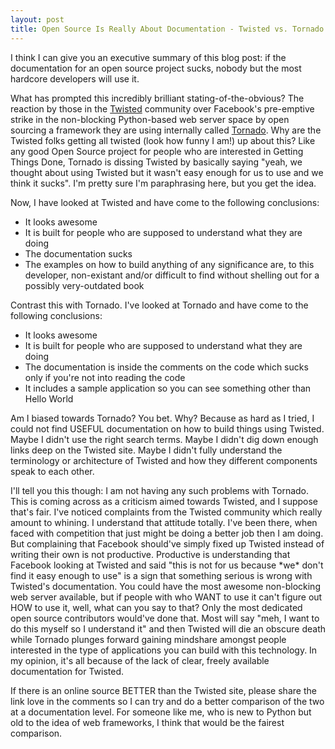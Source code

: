 ```yaml
--- 
layout: post
title: Open Source Is Really About Documentation - Twisted vs. Tornado
---
```

<p>I think I can give you an executive summary of this blog post:  if the documentation for an open source project sucks, nobody but the most hardcore developers will use it.</p>
<p>
What has prompted this incredibly brilliant stating-of-the-obvious?  The reaction by those in the <a href="http://twistedmatrix.com/trac/">Twisted</a> community over Facebook's pre-emptive strike in the non-blocking Python-based web server space by open sourcing a framework they are using internally called <a href="http://www.tornadoweb.org">Tornado</a>.  Why are the Twisted folks getting all twisted (look how funny I am!) up about this?  Like any good Open Source project for people who are interested in Getting Things Done, Tornado is dissing Twisted by basically saying "yeah, we thought about using Twisted but it wasn't easy enough for us to use and we think it sucks".  I'm pretty sure I'm paraphrasing here, but you get the idea.
</p>
<p>
Now, I have looked at Twisted and have come to the following conclusions:
<ul>
<li>It looks awesome</li>
<li>It is built for people who are supposed to understand what they are doing</li>
<li>The documentation sucks</li>
<li>The examples on how to build anything of any significance are, to this developer, non-existant and/or difficult to find without shelling out for a possibly very-outdated book</li>
</ul>
Contrast this with Tornado.  I've looked at Tornado and have come to the following conclusions:
<ul>
<li>It looks awesome</li>
<li>It is built for people who are supposed to understand what they are doing</li>
<li>The documentation is inside the comments on the code which sucks only if you're not into reading the code</li>
<li>It includes a sample application so you can see something other than Hello World</li>
</ul>
</p>
<p>
Am I biased towards Tornado?  You bet.  Why?  Because as hard as I tried, I could not find USEFUL documentation on how to build things using Twisted.  Maybe I didn't use the right search terms.  Maybe I didn't dig down enough links deep on the Twisted site.  Maybe I didn't fully understand the terminology or architecture of Twisted and how they different components speak to each other.
</p>
<p>
I'll tell you this though:  I am not having any such problems with Tornado.  This is coming across as a criticism aimed towards Twisted, and I suppose that's fair.  I've noticed complaints from the Twisted community which really amount to whining.  I understand that attitude totally.  I've been there, when faced with competition that just might be doing a better job then I am doing.  But complaining that Facebook should've simply fixed up Twisted instead of writing their own is not productive.  Productive is understanding that Facebook looking at Twisted and said "this is not for us because *we* don't find it easy enough to use" is a sign that something serious is wrong with Twisted's documentation.   You could have the most awesome non-blocking web server available, but if people with who WANT to use it can't figure out HOW to use it, well, what can you say to that?  Only the most dedicated open source contributors would've done that.  Most will say "meh, I want to do this myself so I understand it" and then Twisted will die an obscure death while Tornado plunges forward gaining mindshare amongst people interested in the type of applications you can build with this technology.  In my opinion, it's all because of the lack of clear, freely available documentation for Twisted.
</p>
<p>
If there is an online source BETTER than the Twisted site, please share the link love in the comments so I can try and do a better comparison of the two at a documentation level.  For someone like me, who is new to Python but old to the idea of web frameworks, I think that would be the fairest comparison.
</p>

